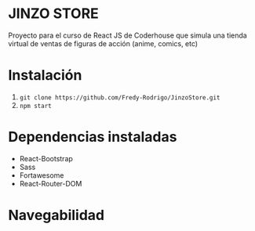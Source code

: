 # JINZO STORE

Proyecto para el curso de React JS de Coderhouse que simula una tienda virtual de ventas de figuras de acción (anime, comics, etc)

# Instalación

1. `git clone https://github.com/Fredy-Rodrigo/JinzoStore.git`
2. `npm start`

# Dependencias instaladas

- React-Bootstrap
- Sass
- Fortawesome
- React-Router-DOM

# Navegabilidad 

